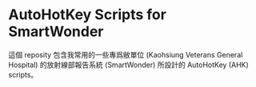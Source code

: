 AutoHotKey Scripts for SmartWonder
===============

這個 reposity 包含我常用的一些專爲敝單位 (Kaohsiung Veterans General Hospital) 的放射線部報告系統 (SmartWonder) 所設計的 AutoHotKey (AHK) scripts。
